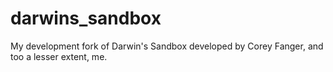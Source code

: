 # darwins_sandbox

My development fork of Darwin's Sandbox developed by Corey Fanger, and too a lesser extent, me.
